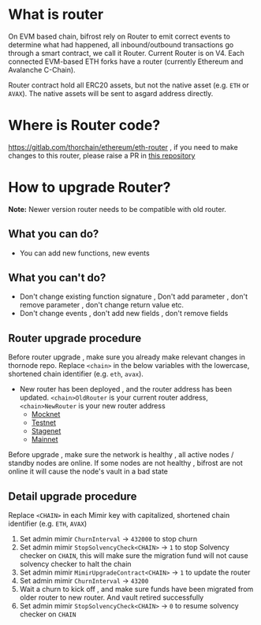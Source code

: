 <!-- markdownlint-disable MD024 -->

# What is router

On EVM based chain, bifrost rely on Router to emit correct events to determine what had happened, all inbound/outbound transactions go through a smart contract, we call it Router. Current Router is on V4. Each connected EVM-based ETH forks have a router (currently Ethereum and Avalanche C-Chain).

Router contract hold all ERC20 assets, but not the native asset (e.g. `ETH` or `AVAX`). The native assets will be sent to asgard address directly.

# Where is Router code?

https://gitlab.com/thorchain/ethereum/eth-router , if you need to make changes to this router, please raise a PR in [this repository](https://gitlab.com/thorchain/ethereum/eth-router)

# How to upgrade Router?

**Note:** Newer version router needs to be compatible with old router.

## What you can do?

- You can add new functions, new events

## What you can't do?

- Don't change existing function signature , Don't add parameter , don't remove parameter , don't change return value etc.
- Don't change events , don't add new fields , don't remove fields

## Router upgrade procedure

Before router upgrade , make sure you already make relevant changes in thornode repo. Replace `<chain>` in the below variables with the lowercase, shortened chain identifier (e.g. `eth`, `avax`).

- New router has been deployed , and the router address has been updated. `<chain>OldRouter` is your current router address, `<chain>NewRouter` is your new router address
  - [Mocknet](https://gitlab.com/thorchain/thornode/-/blob/develop/x/thorchain/router_upgrade_info_mocknet.go)
  - [Testnet](https://gitlab.com/thorchain/thornode/-/blob/develop/x/thorchain/router_upgrade_info_testnet.go)
  - [Stagenet](https://gitlab.com/thorchain/thornode/-/blob/develop/x/thorchain/router_upgrade_info_stagenet.go)
  - [Mainnet](https://gitlab.com/thorchain/thornode/-/blob/develop/x/thorchain/router_upgrade_info.go)

Before upgrade , make sure the network is healthy , all active nodes / standby nodes are online. If some nodes are not healthy , bifrost are not online it will cause the node's vault in a bad state

## Detail upgrade procedure

Replace `<CHAIN>` in each Mimir key with capitalized, shortened chain identifier (e.g. `ETH`, `AVAX`)

1. Set admin mimir `ChurnInterval` -> `432000` to stop churn
2. Set admin mimir `StopSolvencyCheck<CHAIN>` -> `1` to stop Solvency checker on `CHAIN`, this will make sure the migration fund will not cause solvency checker to halt the chain
3. Set admin mimir `MimirUpgradeContract<CHAIN>` -> `1` to update the router
4. Set admin mimir `ChurnInterval` -> `43200`
5. Wait a churn to kick off , and make sure funds have been migrated from older router to new router. And vault retired successfully
6. Set admin mimir `StopSolvencyCheck<CHAIN>` -> `0` to resume solvency checker on `CHAIN`
